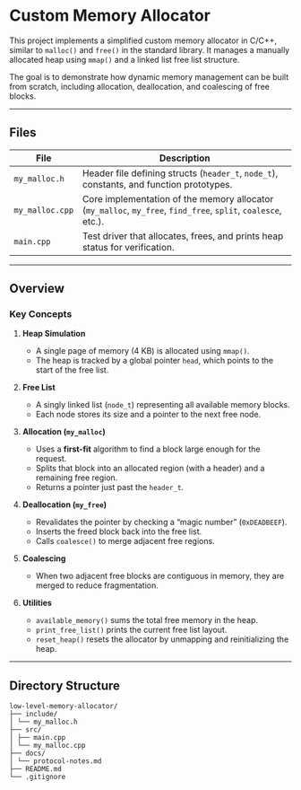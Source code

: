 # Custom Memory Allocator 

This project implements a simplified custom memory allocator in C/C++, similar to `malloc()` and `free()` in the standard library. It manages a manually allocated heap using `mmap()` and a linked list free list structure.

The goal is to demonstrate how dynamic memory management can be built from scratch, including allocation, deallocation, and coalescing of free blocks.

---

## Files

| File | Description |
|------|--------------|
| `my_malloc.h` | Header file defining structs (`header_t`, `node_t`), constants, and function prototypes. |
| `my_malloc.cpp` | Core implementation of the memory allocator (`my_malloc`, `my_free`, `find_free`, `split`, `coalesce`, etc.). |
| `main.cpp` | Test driver that allocates, frees, and prints heap status for verification. |

---

## Overview

### Key Concepts

1. **Heap Simulation**
   - A single page of memory (4 KB) is allocated using `mmap()`.
   - The heap is tracked by a global pointer `head`, which points to the start of the free list.

2. **Free List**
   - A singly linked list (`node_t`) representing all available memory blocks.
   - Each node stores its size and a pointer to the next free node.

3. **Allocation (`my_malloc`)**
   - Uses a **first-fit** algorithm to find a block large enough for the request.
   - Splits that block into an allocated region (with a header) and a remaining free region.
   - Returns a pointer just past the `header_t`.

4. **Deallocation (`my_free`)**
   - Revalidates the pointer by checking a “magic number” (`0xDEADBEEF`).
   - Inserts the freed block back into the free list.
   - Calls `coalesce()` to merge adjacent free regions.

5. **Coalescing**
   - When two adjacent free blocks are contiguous in memory, they are merged to reduce fragmentation.

6. **Utilities**
   - `available_memory()` sums the total free memory in the heap.
   - `print_free_list()` prints the current free list layout.
   - `reset_heap()` resets the allocator by unmapping and reinitializing the heap.

---

## Directory Structure

```
low-level-memory-allocator/
├── include/
│ └── my_malloc.h
├── src/
│ ├── main.cpp
│ └── my_malloc.cpp
├── docs/
│ └── protocol-notes.md
├── README.md
└── .gitignore
```
